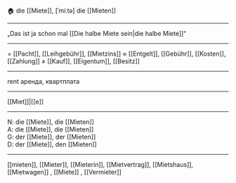 🏠 die [[Miete]], [ˈmiːtə]
die [[Mieten]]

---
„Das ist ja schon mal [[Die halbe Miete sein|die halbe Miete]]“

---
= [[Pacht]], [[Leihgebühr]], [[Mietzins]]
≈ [[Entgelt]], [[Gebühr]], [[Kosten]], [[Zahlung]]
≠ [[Kauf]], [[Eigentum]], [[Besitz]]

---
rent
аренда, квартплата

---
[[Miet]]|[[e]]

---
N: die [[Miete]], die [[Mieten]]  
A: die [[Miete]], die [[Mieten]]  
G: der [[Miete]], der [[Mieten]]  
D: der [[Miete]], den [[Mieten]]  

---
[[mieten]], [[Mieter]], [[Mieterin]], [[Mietvertrag]], [[Mietshaus]], [[Mietwagen]]
, [[Miete]]
, [[Vermieter]]